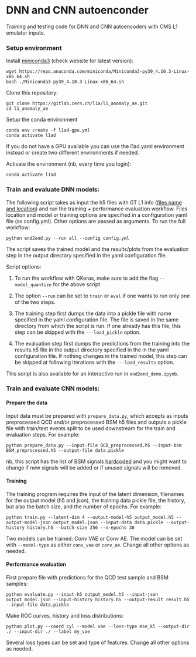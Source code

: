 # DNN and CNN autoenconder

Training and testing code for DNN and CNN autoencoders with CMS L1 emulator inputs.

### Setup environment

Install [miniconda3](https://repo.anaconda.com/miniconda/) (check website for latest version):

```
wget https://repo.anaconda.com/miniconda/Miniconda3-py39_4.10.3-Linux-x86_64.sh
bash ./Miniconda3-py39_4.10.3-Linux-x86_64.sh
```

Clone this repository:

```
git clone https://gitlab.cern.ch/l1a/l1_anomaly_ae.git
cd l1_anomaly_ae
```

Setup the conda environment

```
conda env create -f l1ad-gpu.yml
conda activate l1ad
```

If you do not have a GPU available you can use the l1ad.yaml environment instead or create two different environments if needed.

Activate the environment (nb, every time you login):

```
conda activate l1ad
```

### Train and evaluate DNN models:

The following script takes as input the h5 files with GT L1 info ([files name and location](https://docs.google.com/document/d/12UVyXYwy92qwYeEsdN_nreV_EohzgavD6s7kSrSKn-w/edit?usp=sharing)) and run the training + performance evaluation workflow.
Files location and model or training options are specified in a configuration yaml file (as config.yml). Other options are passed as arguments. To run the full workflow:

```
python end2end.py --run all --config config.yml
```

The script saves the trained model and the results/plots from the evaluation step in the output directory specified in the yaml configuration file.

Script options:

1) To run the workflow with QKeras, make sure to add the flag ```--model_quantize``` for the above script

2) The option `--run` can be set to `train` or `eval` if one wants to run only one of the two steps.

3) The training step first dumps the data into a pickle file with name specified in the yaml configuration file. The file is saved in the same directory from which the script is run. If one already has this file, this step can be skipped with the `---load_pickle` option.

4) The evaluation step first dumps the predictions from the training into the results.h5 file in the output directory specified in the in the yaml configuration file. If nothing changes in the trained model, this step can be skipped at following iterations with the `---load_results` option.

This script is also available for an interactive run in ```end2end_demo.ipynb```. 

### Train and evaluate CNN models:

#### Prepare the data

Input data must be prepared with ```prepare_data.py```, which accepts as inputs preprocessed QCD and/or preprocessed BSM h5 files and outputs a pickle file with train/test events split to be used downstream for the train and evaluation steps. For example: 

```
python prepare_data.py --input-file QCD_preprocessed.h5 --input-bsm BSM_preprocessed.h5 --output-file data.pickle
```

nb, this script has the list of BSM signals [hardcoded](https://gitlab.cern.ch/cms-l1-ad/l1_anomaly_ae/-/blob/master/cnn/prepare_data.py#L37-L52) and you might want to change if new signals will be added or if unused signals will be removed.

#### Training 

The training program requires the input of the latent dimension, filenames for the output model (h5 and json), the training data pickle file, the history, but also the batch size, and the number of epochs. For example: 

```
python train.py --latent-dim 4 --output-model-h5 output_model.h5 --output-model-json output_model.json --input-data data.pickle --output-history history.h5 --batch-size 256 --n-epochs 30
```

Two models can be trained: Conv VAE or Conv AE. The model can be set with `--model-type` as either `conv_vae` or `conv_ae`. Change all other options as needed.

#### Performance evaluation

First prepare file with predictions for the QCD test sample and BSM samples:

```
python evaluate.py --input-h5 output_model.h5 --input-json output_model.json --input-history history.h5 --output-result result.h5 --input-file data.pickle
```

Make ROC curves, history and loss distributions:

```
python plot.py --coord cyl --model vae --loss-type mse_kl --output-dir ./ --input-dir ./ --label my_vae
```

Several loss types can be set and type of features. Change all other options as needed.
